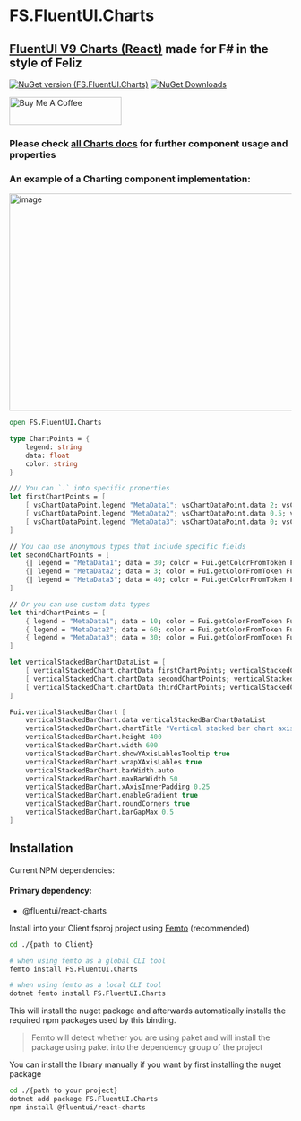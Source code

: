 # FS.FluentUI.Charts

## [FluentUI V9 Charts (React)](https://storybooks.fluentui.dev/react/?path=/docs/charts_introduction--docs) made for F# in the style of Feliz

[![NuGet version (FS.FluentUI.Charts)](https://img.shields.io/nuget/v/FS.FullCalendar.svg?style=flat-square)](https://www.nuget.org/packages/FS.FluentUI.Charts/)
[![NuGet Downloads](https://img.shields.io/nuget/dt/FS.FluentUI.Charts.svg)](https://www.nuget.org/packages/FS.FluentUI.Charts/)

<a href="https://www.buymeacoffee.com/andrewsydsh" target="_blank"><img src="https://cdn.buymeacoffee.com/buttons/default-yellow.png" alt="Buy Me A Coffee" height="50" width="200"></a>

### Please check [all Charts docs](https://storybooks.fluentui.dev/react/?path=/docs/charts_introduction--docs) for further component usage and properties


### An example of a Charting component implementation:

<img width="1042" height="387" alt="image" src="https://github.com/user-attachments/assets/3148fbf9-1a60-4581-bb16-a0235ba1d64a" />

```fsharp
open FS.FluentUI.Charts

type ChartPoints = {
    legend: string
    data: float
    color: string
}

/// You can `.` into specific properties
let firstChartPoints = [
    [ vsChartDataPoint.legend "MetaData1"; vsChartDataPoint.data 2; vsChartDataPoint.color (Fui.getColorFromToken Fui.dataVizPalette.color1) ]
    [ vsChartDataPoint.legend "MetaData2"; vsChartDataPoint.data 0.5; vsChartDataPoint.color (Fui.getColorFromToken Fui.dataVizPalette.color2) ]
    [ vsChartDataPoint.legend "MetaData3"; vsChartDataPoint.data 0; vsChartDataPoint.color (Fui.getColorFromToken Fui.dataVizPalette.color6) ]
]

// You can use anonymous types that include specific fields
let secondChartPoints = [
    {| legend = "MetaData1"; data = 30; color = Fui.getColorFromToken Fui.dataVizPalette.color1 |}
    {| legend = "MetaData2"; data = 3; color = Fui.getColorFromToken Fui.dataVizPalette.color2 |}
    {| legend = "MetaData3"; data = 40; color = Fui.getColorFromToken Fui.dataVizPalette.color6 |}
]

// Or you can use custom data types
let thirdChartPoints = [
    { legend = "MetaData1"; data = 10; color = Fui.getColorFromToken Fui.dataVizPalette.color1 }
    { legend = "MetaData2"; data = 60; color = Fui.getColorFromToken Fui.dataVizPalette.color2 }
    { legend = "MetaData3"; data = 30; color = Fui.getColorFromToken Fui.dataVizPalette.color6 }
]

let verticalStackedBarChartDataList = [
    [ verticalStackedChart.chartData firstChartPoints; verticalStackedChart.xAxisPoint "Simple Data" ]
    [ verticalStackedChart.chartData secondChartPoints; verticalStackedChart.xAxisPoint "Long text will disaply all text" ]
    [ verticalStackedChart.chartData thirdChartPoints; verticalStackedChart.xAxisPoint "Data" ]
]

Fui.verticalStackedBarChart [
    verticalStackedBarChart.data verticalStackedBarChartDataList
    verticalStackedBarChart.chartTitle "Vertical stacked bar chart axis tooltip example"
    verticalStackedBarChart.height 400
    verticalStackedBarChart.width 600
    verticalStackedBarChart.showYAxisLablesTooltip true
    verticalStackedBarChart.wrapXAxisLables true
    verticalStackedBarChart.barWidth.auto
    verticalStackedBarChart.maxBarWidth 50
    verticalStackedBarChart.xAxisInnerPadding 0.25
    verticalStackedBarChart.enableGradient true
    verticalStackedBarChart.roundCorners true
    verticalStackedBarChart.barGapMax 0.5
]
```

## Installation

Current NPM dependencies:
#### Primary dependency:
* @fluentui/react-charts


Install into your Client.fsproj project using [Femto](https://github.com/Zaid-Ajaj/Femto) (recommended)
```bash
cd ./{path to Client}

# when using femto as a global CLI tool
femto install FS.FluentUI.Charts

# when using femto as a local CLI tool
dotnet femto install FS.FluentUI.Charts
```
This will install the nuget package and afterwards automatically installs the required npm packages used by this binding.

> Femto will detect whether you are using paket and will install the package using paket into the dependency group of the project

You can install the library manually if you want by first installing the nuget package
```bash
cd ./{path to your project}
dotnet add package FS.FluentUI.Charts
npm install @fluentui/react-charts
```
